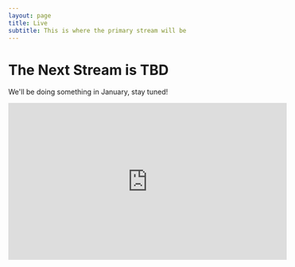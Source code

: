 ```yaml
---
layout: page
title: Live
subtitle: This is where the primary stream will be
---
```


# The Next Stream is TBD
We'll be doing something in January, stay tuned!

<iframe width="560" height="315" src="https://www.youtube.com/embed/yrq-qA6E-5s" frameborder="0" allow="accelerometer; autoplay; clipboard-write; encrypted-media; gyroscope; picture-in-picture" allowfullscreen></iframe>
